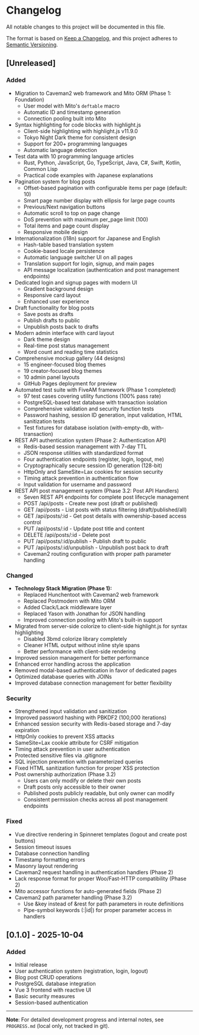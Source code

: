 # Changelog

All notable changes to this project will be documented in this file.

The format is based on [Keep a Changelog](https://keepachangelog.com/en/1.0.0/),
and this project adheres to [Semantic Versioning](https://semver.org/spec/v2.0.0.html).

## [Unreleased]

### Added
- Migration to Caveman2 web framework and Mito ORM (Phase 1: Foundation)
  - User model with Mito's `deftable` macro
  - Automatic ID and timestamp generation
  - Connection pooling built into Mito
- Syntax highlighting for code blocks with highlight.js
  - Client-side highlighting with highlight.js v11.9.0
  - Tokyo Night Dark theme for consistent design
  - Support for 200+ programming languages
  - Automatic language detection
- Test data with 10 programming language articles
  - Rust, Python, JavaScript, Go, TypeScript, Java, C#, Swift, Kotlin, Common Lisp
  - Practical code examples with Japanese explanations
- Pagination system for blog posts
  - Offset-based pagination with configurable items per page (default: 10)
  - Smart page number display with ellipsis for large page counts
  - Previous/Next navigation buttons
  - Automatic scroll to top on page change
  - DoS prevention with maximum per_page limit (100)
  - Total items and page count display
  - Responsive mobile design
- Internationalization (i18n) support for Japanese and English
  - Hash-table based translation system
  - Cookie-based locale persistence
  - Automatic language switcher UI on all pages
  - Translation support for login, signup, and main pages
  - API message localization (authentication and post management endpoints)
- Dedicated login and signup pages with modern UI
  - Gradient background design
  - Responsive card layout
  - Enhanced user experience
- Draft functionality for blog posts
  - Save posts as drafts
  - Publish drafts to public
  - Unpublish posts back to drafts
- Modern admin interface with card layout
  - Dark theme design
  - Real-time post status management
  - Word count and reading time statistics
- Comprehensive mockup gallery (44 designs)
  - 15 engineer-focused blog themes
  - 19 creator-focused blog themes
  - 10 admin panel layouts
  - GitHub Pages deployment for preview
- Automated test suite with FiveAM framework (Phase 1 completed)
  - 97 test cases covering utility functions (100% pass rate)
  - PostgreSQL-based test database with transaction isolation
  - Comprehensive validation and security function tests
  - Password hashing, session ID generation, input validation, HTML sanitization tests
  - Test fixtures for database isolation (with-empty-db, with-transaction)
- REST API authentication system (Phase 2: Authentication API)
  - Redis-based session management with 7-day TTL
  - JSON response utilities with standardized format
  - Four authentication endpoints (register, login, logout, me)
  - Cryptographically secure session ID generation (128-bit)
  - HttpOnly and SameSite=Lax cookies for session security
  - Timing attack prevention in authentication flow
  - Input validation for username and password
- REST API post management system (Phase 3.2: Post API Handlers)
  - Seven REST API endpoints for complete post lifecycle management
  - POST /api/posts - Create new post (draft or published)
  - GET /api/posts - List posts with status filtering (draft/published/all)
  - GET /api/posts/:id - Get post details with ownership-based access control
  - PUT /api/posts/:id - Update post title and content
  - DELETE /api/posts/:id - Delete post
  - PUT /api/posts/:id/publish - Publish draft to public
  - PUT /api/posts/:id/unpublish - Unpublish post back to draft
  - Caveman2 routing configuration with proper path parameter handling

### Changed
- **Technology Stack Migration (Phase 1):**
  - Replaced Hunchentoot with Caveman2 web framework
  - Replaced Postmodern with Mito ORM
  - Added Clack/Lack middleware layer
  - Replaced Yason with Jonathan for JSON handling
  - Improved connection pooling with Mito's built-in support
- Migrated from server-side colorize to client-side highlight.js for syntax highlighting
  - Disabled 3bmd colorize library completely
  - Cleaner HTML output without inline style spans
  - Better performance with client-side rendering
- Improved session management for better performance
- Enhanced error handling across the application
- Removed modal-based authentication in favor of dedicated pages
- Optimized database queries with JOINs
- Improved database connection management for better flexibility

### Security
- Strengthened input validation and sanitization
- Improved password hashing with PBKDF2 (100,000 iterations)
- Enhanced session security with Redis-based storage and 7-day expiration
- HttpOnly cookies to prevent XSS attacks
- SameSite=Lax cookie attribute for CSRF mitigation
- Timing attack prevention in user authentication
- Protected sensitive files via .gitignore
- SQL injection prevention with parameterized queries
- Fixed HTML sanitization function for proper XSS protection
- Post ownership authorization (Phase 3.2)
  - Users can only modify or delete their own posts
  - Draft posts only accessible to their owner
  - Published posts publicly readable, but only owner can modify
  - Consistent permission checks across all post management endpoints

### Fixed
- Vue directive rendering in Spinneret templates (logout and create post buttons)
- Session timeout issues
- Database connection handling
- Timestamp formatting errors
- Masonry layout rendering
- Caveman2 request handling in authentication handlers (Phase 2)
- Lack response format for proper Woo/Fast-HTTP compatibility (Phase 2)
- Mito accessor functions for auto-generated fields (Phase 2)
- Caveman2 path parameter handling (Phase 3.2)
  - Use &key instead of &rest for path parameters in route definitions
  - Pipe-symbol keywords (:|id|) for proper parameter access in handlers

## [0.1.0] - 2025-10-04

### Added
- Initial release
- User authentication system (registration, login, logout)
- Blog post CRUD operations
- PostgreSQL database integration
- Vue 3 frontend with reactive UI
- Basic security measures
- Session-based authentication

---

**Note**: For detailed development progress and internal notes, see `PROGRESS.md` (local only, not tracked in git).
